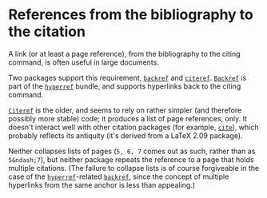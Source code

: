 # References from the bibliography to the citation

A link (or at least a page reference), from the bibliography to the
citing command, is often useful in large documents.

Two packages support this requirement, [`backref`](http://ctan.org/pkg/backref) and
[`citeref`](http://ctan.org/pkg/citeref).  [`Backref`](http://ctan.org/pkg/Backref) is part of the
[`hyperref`](http://ctan.org/pkg/hyperref) bundle, and supports hyperlinks back to the citing
command.

[`Citeref`](http://ctan.org/pkg/Citeref) is the older, and seems to rely on rather simpler
(and therefore possibly more stable) code; it produces a list of page
references, only.  It doesn't interact well with other citation
packages (for example, [`cite`](http://ctan.org/pkg/cite)), which probably reflects its
antiquity (it's derived from a LaTeX 2.09 package).

Neither collapses
lists of pages (`5, 6, 7` comes out as such, rather than as
`5&ndash;7`), but neither package repeats the reference to a page that
holds multiple citations.  (The failure to collapse lists is of course
forgiveable in the case of the [`hyperref`](http://ctan.org/pkg/hyperref)-related
[`backref`](http://ctan.org/pkg/backref), since the concept of multiple hyperlinks from the
same anchor is less than appealing.)


